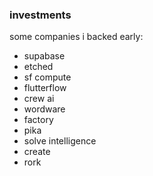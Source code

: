 ### investments
some companies i backed early:
- supabase
- etched
- sf compute
- flutterflow
- crew ai
- wordware
- factory
- pika
- solve intelligence
- create
- rork
